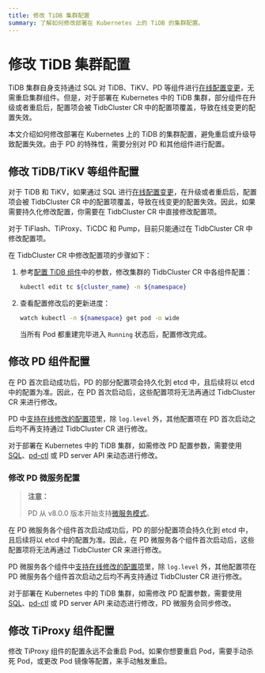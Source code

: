 ```yaml
---
title: 修改 TiDB 集群配置
summary: 了解如何修改部署在 Kubernetes 上的 TiDB 的集群配置。
---
```


# 修改 TiDB 集群配置

TiDB 集群自身支持通过 SQL 对 TiDB、TiKV、PD 等组件进行[在线配置变更](https://docs.pingcap.com/zh/tidb/stable/dynamic-config)，无需重启集群组件。但是，对于部署在 Kubernetes 中的 TiDB 集群，部分组件在升级或者重启后，配置项会被 TidbCluster CR 中的配置项覆盖，导致在线变更的配置失效。

本文介绍如何修改部署在 Kubernetes 上的 TiDB 的集群配置，避免重启或升级导致配置失效。由于 PD 的特殊性，需要分别对 PD 和其他组件进行配置。

## 修改 TiDB/TiKV 等组件配置

对于 TiDB 和 TiKV，如果通过 SQL 进行[在线配置变更](https://docs.pingcap.com/zh/tidb/stable/dynamic-config)，在升级或者重启后，配置项会被 TidbCluster CR 中的配置项覆盖，导致在线变更的配置失效。因此，如果需要持久化修改配置，你需要在 TidbCluster CR 中直接修改配置项。

对于 TiFlash、TiProxy、TiCDC 和 Pump，目前只能通过在 TidbCluster CR 中修改配置项。

在 TidbCluster CR 中修改配置项的步骤如下：

1. 参考[配置 TiDB 组件](configure-a-tidb-cluster.md#配置-tidb-组件)中的参数，修改集群的 TidbCluster CR 中各组件配置：

    ```bash
    kubectl edit tc ${cluster_name} -n ${namespace}
    ```

2. 查看配置修改后的更新进度：

    ```bash
    watch kubectl -n ${namespace} get pod -o wide
    ```

    当所有 Pod 都重建完毕进入 `Running` 状态后，配置修改完成。

## 修改 PD 组件配置

在 PD 首次启动成功后，PD 的部分配置项会持久化到 etcd 中，且后续将以 etcd 中的配置为准。因此，在 PD 首次启动后，这些配置项将无法再通过 TidbCluster CR 来进行修改。

PD 中[支持在线修改的配置项](https://docs.pingcap.com/zh/tidb/stable/dynamic-config#在线修改-pd-配置)里，除 `log.level` 外，其他配置项在 PD 首次启动之后均不再支持通过 TidbCluster CR 进行修改。

对于部署在 Kubernetes 中的 TiDB 集群，如需修改 PD 配置参数，需要使用 [SQL](https://docs.pingcap.com/zh/tidb/stable/dynamic-config/#在线修改-pd-配置)、[pd-ctl](https://docs.pingcap.com/tidb/stable/pd-control#config-show--set-option-value--placement-rules) 或 PD server API 来动态进行修改。

### 修改 PD 微服务配置

> **注意：**
>
> PD 从 v8.0.0 版本开始支持[微服务模式](pd-microservices.md)。

在 PD 微服务各个组件首次启动成功后，PD 的部分配置项会持久化到 etcd 中，且后续将以 etcd 中的配置为准。因此，在 PD 微服务各个组件首次启动后，这些配置项将无法再通过 TidbCluster CR 来进行修改。

PD 微服务各个组件中[支持在线修改的配置项](https://docs.pingcap.com/zh/tidb/stable/dynamic-config#在线修改-pd-配置)里，除 `log.level` 外，其他配置项在 PD 微服务各个组件首次启动之后均不再支持通过 TidbCluster CR 进行修改。

对于部署在 Kubernetes 中的 TiDB 集群，如需修改 PD 配置参数，需要使用 [SQL](https://docs.pingcap.com/zh/tidb/stable/dynamic-config/#在线修改-pd-配置)、[pd-ctl](https://docs.pingcap.com/tidb/stable/pd-control#config-show--set-option-value--placement-rules) 或 PD server API 来动态进行修改，PD 微服务会同步修改。

## 修改 TiProxy 组件配置

修改 TiProxy 组件的配置永远不会重启 Pod。如果你想要重启 Pod，需要手动杀死 Pod，或更改 Pod 镜像等配置，来手动触发重启。
